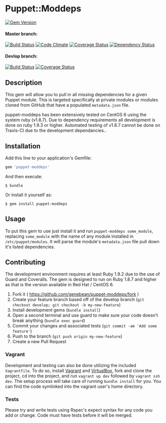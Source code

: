 # Puppet::Moddeps

[![Gem Version][gem-v-img]][gem-version]

#### Master branch:
[![Build Status][travis-img-master]][travis-ci]
[![Code Climate][cc-img]][code-climate]
[![Coverage Status][coveralls-img-master]][coveralls-master]
[![Dependency Status][gemnasium-img]][gemnasium]

#### Devlop branch:
[![Build Status][travis-img-develop]][travis-ci]
[![Coverage Status][coveralls-img-develop]][coveralls-develop]

## Description

This gem will allow you to pull in all missing dependencies for a given Puppet
module. This is targeted specifically at private modules or modules cloned from
GitHub that have a populated `metadata.json` file.

puppet-moddeps has been extensively tested on CentOS 6 using the system ruby
(v1.8.7). Due to dependency requirements all development is done on ruby 1.9.3
or higher. Automated testing of v1.8.7 cannot be done on Travis-CI due to the
development dependancies..

## Installation

Add this line to your application's Gemfile:

```ruby
gem 'puppet-moddeps'
```

And then execute:

    $ bundle

Or install it yourself as:

    $ gem install puppet-moddeps

## Usage

To put this gem to use just install it and run `puppet-moddeps some_module`,
replacing `some_module` with the name of any module installed in
`/etc/puppet/modules`. It will parse the module's `metadata.json` file pull down
it's listed dependencies.

## Contributing

The development environment requires at least Ruby 1.9.2 due to the use of Guard
and Coveralls.  The gem is designed to run on Ruby 1.8.7 and higher as that is
the version available in Red Hat / CentOS 6.

1. Fork it ( https://github.com/genebean/puppet-moddeps/fork )
2. Create your feature branch based off of the develop branch
   (`git checkout develop; git checkout -b my-new-feature`)
3. Install development gems (`bundle install`)
4. Open a second terminal and use guard to make sure your code doesn't break anything
   (`bundle exec guard`)
5. Commit your changes and associated tests (`git commit -am 'Add some feature'`)
6. Push to the branch (`git push origin my-new-feature`)
7. Create a new Pull Request

### Vagrant

Development and testing can also be done utilizing the included `Vagrantfile`.
To do so, install [Vagrant][vagrant] and [VirtualBox][vbox], fork and clone the
project, cd into the project, and run `vagrant up dev` followed by `vagrant ssh
dev`.  The setup process will take care of running `bundle install` for you. You
can find the code symlinked into the vagrant user's home directory.

### Tests

Please try and write tests using Rspec's expect syntax for any code you add or change.
Code must have tests before it will be merged.


[code-climate]: https://codeclimate.com/github/genebean/puppet-moddeps
[cc-img]: https://img.shields.io/codeclimate/github/genebean/puppet-moddeps.svg
[coveralls-master]: https://coveralls.io/r/genebean/puppet-moddeps?branch=master
[coveralls-develop]: https://coveralls.io/r/genebean/puppet-moddeps?branch=develop
[coveralls-img-master]: https://img.shields.io/coveralls/genebean/puppet-moddeps/master.svg
[coveralls-img-develop]: https://img.shields.io/coveralls/genebean/puppet-moddeps/develop.svg
[gem-v-img]: https://badge.fury.io/rb/puppet-moddeps.svg
[gem-version]: http://badge.fury.io/rb/puppet-moddeps
[gemnasium-img]: https://img.shields.io/gemnasium/genebean/puppet-moddeps.svg
[gemnasium]: https://gemnasium.com/genebean/puppet-moddeps
[rvm]: http://rvm.io
[travis-ci]: https://travis-ci.org/genebean/puppet-moddeps
[travis-img-master]: https://img.shields.io/travis/genebean/puppet-moddeps/master.svg
[travis-img-develop]: https://img.shields.io/travis/genebean/puppet-moddeps/develop.svg
[vbox]: https://www.virtualbox.org
[vagrant]: https://www.vagrantup.com
